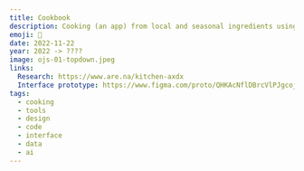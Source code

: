 ```yaml
---
title: Cookbook
description: Cooking (an app) from local and seasonal ingredients using first principles.
emoji: 🥕
date: 2022-11-22
year: 2022 -> ????
image: ojs-01-topdown.jpeg
links:
  Research: https://www.are.na/kitchen-axdx
  Interface prototype: https://www.figma.com/proto/QHKAcNflDBrcVlPJgcojVy/cookbook-(interface)?page-id=0%3A1&type=design&node-id=30-15&viewport=501%2C418%2C0.13&t=lcpyLoRERISPUhci-1&scaling=scale-down-width&starting-point-node-id=30%3A15&mode=design
tags:
  - cooking
  - tools
  - design
  - code
  - interface
  - data
  - ai
---
```

